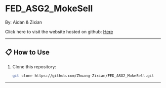 # FED_ASG2_MokeSell
By: Aidan & Zixian

Click here to visit the website hosted on github: [Here](https://zhuang-zixian.github.io/FED_ASG2_MokeSell/)

---

## 📋 **How to Use**
1. Clone this repository:
   ```bash
   git clone https://github.com/Zhuang-Zixian/FED_ASG2_MokeSell.git
   ```

---